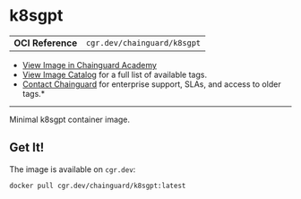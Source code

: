 <!--monopod:start-->
# k8sgpt
| | |
| - | - |
| **OCI Reference** | `cgr.dev/chainguard/k8sgpt` |


* [View Image in Chainguard Academy](https://edu.chainguard.dev/chainguard/chainguard-images/reference/k8sgpt/overview/)
* [View Image Catalog](https://console.enforce.dev/images/catalog) for a full list of available tags.
* [Contact Chainguard](https://www.chainguard.dev/chainguard-images) for enterprise support, SLAs, and access to older tags.*

---
<!--monopod:end-->

Minimal k8sgpt container image.
## Get It!

The image is available on `cgr.dev`:

```
docker pull cgr.dev/chainguard/k8sgpt:latest
```

<!--body:start-->
<!--body:end-->
